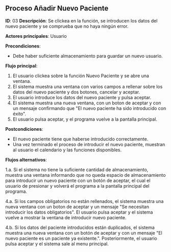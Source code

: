 ## Proceso Añadir Nuevo Paciente

**ID**: 03
**Descripción**: Se clickea en la función, se introducen los datos del nuevo paciente y se comprueba que no haya ningún error.

**Actores principales**: Usuario

**Precondiciones**:
* Debe haber suficiente almacenamiento para guardar un nuevo usuario.

**Flujo principal**:
1. El usuario clickea sobre la función Nuevo Paciente y se abre una ventana.
1. El sistema muestra una ventana con varios campos a rellenar sobre los datos del nuevo paciente y dos botones, cancelar y aceptar.
1. El usuario introduce los datos del nuevo paciente y pulsa aceptar.
1. El sistema muestra una nueva ventana, con un boton de aceptar y con un mensaje confirmando que "El nuevo paciente ha sido introducido con éxito".
1. El usuario pulsa aceptar, y el programa vuelve a la pantalla principal.
 
**Postcondiciones**:

* El nuevo paciente tiene que haberse introducido correctamente.
* Una vez terminado el proceso de introducir el nuevo paciente, muestran al usuario el calendario y las funciones disponibles.

**Flujos alternativos**:

1.a. Si el sistema no tiene la suficiente cantidad de almacenamiento, muestra una ventana informando que no queda espacio de almacenamiento para introducir un nuevo paciente con un botón de aceptar, el cual el usuario de presionar y volverá el programa a la pantalla principal del programa.   

4.a. Si los campos obligatorios no están rellenados, el sistema muestra una nueva ventana con un boton de aceptar y un mensaje "Se necesitan introducir los datos obligatorios". El usuario pulsa aceptar y el sistema vuelve a mostrar la ventana de introducir nuevo paciente.   

4.b. Si los datos del paciente introducidos están duplicados, el sistema muestra una nueva ventana con un botón de aceptar y con un mensaje "El nuevo paciente es un paciente ya existente.". Posteriormente, el usuario pulsa aceptar y el sistema sale al menu principal.

